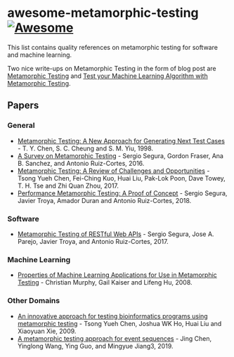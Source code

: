 # awesome-metamorphic-testing [![Awesome](https://awesome.re/badge.svg)](https://awesome.re)

This list contains quality references on metamorphic testing for software and machine learning. 

Two nice write-ups on Metamorphic Testing in the form of blog post are [Metamorphic Testing](https://www.hillelwayne.com/post/metamorphic-testing/) and [Test your Machine Learning Algorithm with Metamorphic Testing](https://medium.com/trustableai/testing-ai-with-metamorphic-testing-61d690001f5c).

## Papers

### General

- [Metamorphic Testing: A New Approach for Generating Next Test Cases](https://www.cse.ust.hk/~scc/publ/CS98-01-metamorphictesting.pdf) - T. Y. Chen, S. C. Cheung and S. M. Yiu, 1998.
- [A Survey on Metamorphic Testing](http://www.cs.ecu.edu/reu/reufiles/read/metamorphicTesting-16.pdf) - Sergio Segura, Gordon Fraser, Ana B. Sanchez, and Antonio Ruiz-Cortes, 2016.
- [Metamorphic Testing: A Review of Challenges and Opportunities](http://eprints.nottingham.ac.uk/51607/1/__MTChallOpporCSUR.accepted.20170922.pdf) - Tsong Yueh Chen, Fei-Ching Kuo, Huai Liu, Pak-Lok Poon, Dave Towey, T. H. Tse and Zhi Quan Zhou, 2017.
- [Performance Metamorphic Testing: A Proof of Concept](http://www.lsi.us.es/~jtroya/publications/IST18_preprint.pdf) - Sergio Segura, Javier Troya, Amador Duran and Antonio Ruiz-Cortes, 2018.

### Software

- [Metamorphic Testing of RESTful Web APIs](http://www.lsi.us.es/~segura/files/papers/segura17-tse.pdf) - Sergio Segura, Jose A. Parejo, Javier Troya, and Antonio Ruiz-Cortes, 2017.

### Machine Learning

- [Properties of Machine Learning Applications for Use in Metamorphic Testing](https://pdfs.semanticscholar.org/8b12/c5fd003efd52b798235d97a89a9c91dfd666.pdf) - Christian Murphy, Gail Kaiser and Lifeng Hu, 2008.

### Other Domains

 - [An innovative approach for testing bioinformatics programs using metamorphic testing](https://bmcbioinformatics.biomedcentral.com/articles/10.1186/1471-2105-10-24) - Tsong Yueh Chen, Joshua WK Ho, Huai Liu and Xiaoyuan Xie, 2009.
 - [A metamorphic testing approach for event
sequences](https://www.ncbi.nlm.nih.gov/pmc/articles/PMC6380623/pdf/pone.0212476.pdf) - Jing Chen, Yinglong Wang, Ying Guo, and Mingyue Jiang3, 2019.
